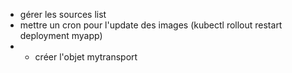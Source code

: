 - gérer les sources list
- mettre un cron pour l'update des images (kubectl rollout restart deployment myapp)
- - créer l'objet mytransport